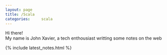 ```yaml
---
layout: page
title: /Scala
categories:     scala
---
```

<p class="message">
  Hi there!<br>
  My name is John Xavier, a tech enthousiast writting some notes on the web
</p>

{% include latest_notes.html %}
